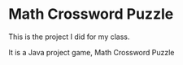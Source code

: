 # Math Crossword Puzzle
This is the project I did for my class.

It is a Java project game, Math Crossword Puzzle
